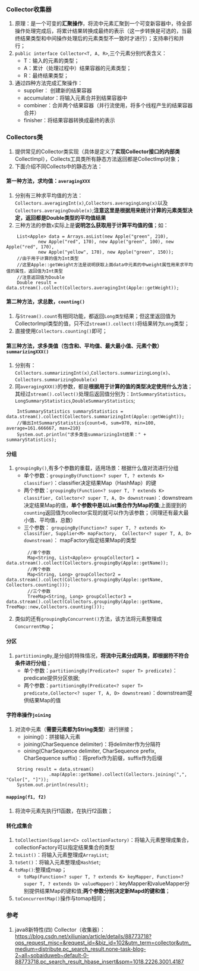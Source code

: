 ### Collector收集器
1. 原理：是一个可变的**汇聚操作**，将流中元素汇聚到一个可变新容器中，待全部操作处理完成后，将累计结果转换成最终的表示（这一步转换是可选的，当最终结果类型和中间操作处理后的元素类型不一致时才进行）；支持串行和并行；
2. `public interface Collector<T, A, R>`,三个元素分别代表含义：
    * T：输入的元素的类型；
    * A：累计（处理过程中）结果容器的元素类型；
    * R：最终结果类型；
3. 通过四种方法完成汇聚操作：
    * supplier： 创建新的结果容器
    * accumulator：将输入元素合并到结果容器中
    * combiner：合并两个结果容器（并行流使用，将多个线程产生的结果容器合并）
    * finisher：将结果容器转换成最终的表示

### Collectors类
1. 提供常见的Collector类实现（具体是定义了**实现Collector接口的内部类**CollectImpl），Collects工具类所有静态方法返回都是CollectImpl对象；
2. 下面介绍不同Collects中的静态方法：

#### 第一种方法，求均值：`averagingXXX`
1. 分别有三种求平均值的方法：`Collectors.averagingInt(x)`,`Collectors.averagingLong(x)`以及`Collectors.averagingDouble(x)`;**注意这里是根据用来统计计算的元素类型决定，返回都是Double类型的平均值结果**
2. 三种方法的参数`x`实际上是**说明怎么获取用于计算平均值的值**；如：
```
    List<Apple> data = Arrays.asList(new Apple("green", 210), 
			new Apple("red", 170), new Apple("green", 100), new Apple("red", 170), 
			new Apple("yellow", 170), new Apple("green", 150));
    //由于用于计算的值为Int类型
	//这里Apple::getWeight方法是说明获取上面data中元素的中weight属性用来求平均值的属性，返回值为Int类型
    //注意返回值为Double
	Double result = data.stream().collect(Collectors.averagingInt(Apple::getWeight));
```

#### 第二种方法，求总数，`counting()`
1. 与`Stream().count`有相同功能，都返回`Long类型`结果；但这里返回值为CollectorImpl类型的值，只不过`stream().collect()`将结果转为`Long`类型；
2. 直接使用`Collectors.counting()`即可；

#### 第三种方法，求多类值（包含和、平均值、最大最小值、元素个数）`summarizingXXX()`
1. 分别有：`Collectors.summarizingInt(x)`,`Collectors.summarizingLong(x)`、`Collectors.summarizingDouble(x)`
2. 同`averagingXXX()`的参数，都是**根据用于计算的值的类型决定使用什么方法**；其经过`stream().collect()`处理后返回值分别为：`IntSummaryStatistics`，`LongSummaryStatistics`,`DoubleSummaryStatistics`;
```
    IntSummaryStatistics summaryStatistics = data.stream().collect(Collectors.summarizingInt(Apple::getWeight));
    //输出IntSummaryStatistics{count=6, sum=970, min=100, average=161.666667, max=210}
    System.out.println("求多类值summarizingInt结果：" + summaryStatistics);
```

#### 分组
1. `groupingBy()`,有多个参数的重载，适用场景：根据什么值对流进行分组
    * 单个参数：`groupingBy(Function<? super T, ? extends K> classifier)`：classifier决定结果Map（HashMap）的键
    * 两个参数：`groupingBy(Function<? super T, ? extends K> classifier, Collector<? super T, A, D> downstream)`：downstream决定结果Map的值，**单个参数中是以List集合作为Map的值**;上面提到的`counting`返回值为collector实现的就可以作为该参数；（同理还有最大最小值、平均值，总数）
    * 三个参数： `groupingBy(Function<? super T, ? extends K> classifier, Supplier<M> mapFactory,  Collector<? super T, A, D> downstream)`：  mapFactory指定结果Map的类型
```
        //单个参数
        Map<String, List<Apple>> groupCollector1 = data.stream().collect(Collectors.groupingBy(Apple::getName));
        //两个参数
        Map<String, Long> groupCollector2 = data.stream().collect(Collectors.groupingBy(Apple::getName, Collectors.counting()));
        //三个参数
        TreeMap<String, Long> groupCollector3 = data.stream().collect(Collectors.groupingBy(Apple::getName, TreeMap::new,Collectors.counting()));
```
2. 类似的还有`groupingByConcurrent()`方法，该方法将元素整理成`ConcurrentMap`；

#### 分区
1. `partitioningBy`,是分组的特殊情况，**将流中元素分成两类，即根据符不符合条件进行分组**；
    * 单个参数：`partitioningBy(Predicate<? super T> predicate)`：predicate提供分区依据;
    * 两个参数：`partitioningBy(Predicate<? super T> predicate,Collector<? super T, A, D> downstream)`：downstream提供结果Map的值

#### 字符串操作`joining`
1. 对流中元素（**需要元素都为String类型**）进行拼接；
    * joining()：拼接输入元素
    * joining(CharSequence delimiter)：将delimiter作为分隔符
    * oining(CharSequence delimiter, CharSequence prefix, CharSequence suffix)：将prefix作为前缀，suffix作为后缀
```
    String result = data.stream()
                .map(Apple::getName).collect(Collectors.joining(",", "Color[", "]"));
    System.out.println(result);
```

#### `mapping(f1, f2)`
1. 将流中元素先执行f1函数，在执行f2函数；

#### 转化成集合
1. `toCollection(Supplier<C> collectionFactory)`：将输入元素整理成集合，collectionFactory可以指定结果集合的类型
2. `toList()`：将输入元素整理成`ArrayList`;
3. `toSet()`：将输入元素整理成`HashSet`;
4. `toMap()`:整理成map；
    * `toMap(Function<? super T, ? extends K> keyMapper, Function<? super T, ? extends U> valueMapper)`：keyMapper和valueMapper分别提供结果Map的键和值;**两个参数分别决定新Mapd的键和值**；
5. `toConcurrentMap()`操作与tomap相同；

### 参考
1. java8新特性(四) Collector（收集器）：https://blog.csdn.net/xiliunian/article/details/88773718?ops_request_misc=&request_id=&biz_id=102&utm_term=collector&utm_medium=distribute.pc_search_result.none-task-blog-2~all~sobaiduweb~default-0-88773718.pc_search_result_hbase_insert&spm=1018.2226.3001.4187
